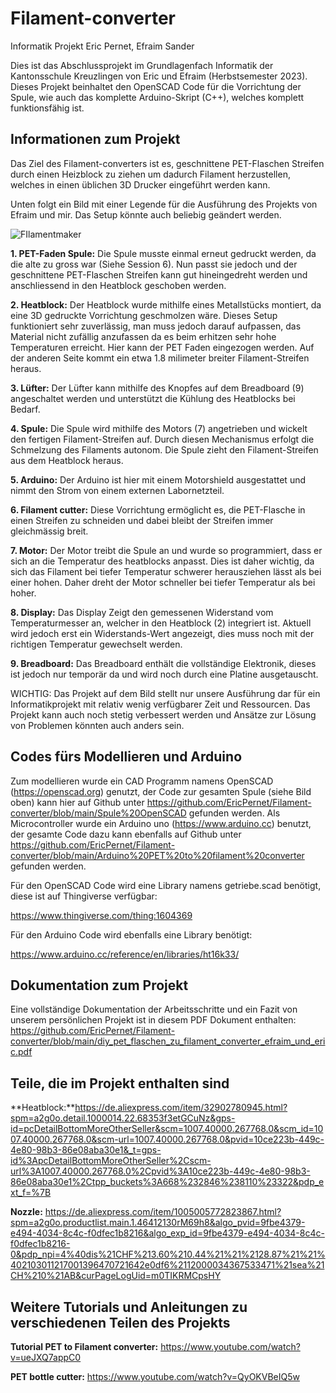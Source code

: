 # Filament-converter
Informatik Projekt Eric Pernet, Efraim Sander


Dies ist das Abschlussprojekt im Grundlagenfach Informatik der Kantonsschule Kreuzlingen von Eric und Efraim (Herbstsemester 2023). Dieses Projekt beinhaltet den OpenSCAD Code für die Vorrichtung der Spule, wie auch das komplette Arduino-Skript (C++), welches komplett funktionsfähig ist. 

## Informationen zum Projekt

Das Ziel des Filament-converters ist es, geschnittene PET-Flaschen Streifen durch einen Heizblock zu ziehen um dadurch Filament herzustellen, welches in einen üblichen 3D Drucker eingeführt werden kann. 

Unten folgt ein Bild mit einer Legende für die Ausführung des Projekts von Efraim und mir. Das Setup könnte auch beliebig geändert werden. 

![FIlamentmaker](https://github.com/EricPernet/Filament-converter/assets/142325259/c59eba51-0d83-4b5b-847e-01949284855a)

**1. PET-Faden Spule:** Die Spule musste einmal erneut gedruckt werden, da die alte zu gross war (Siehe Session 6). Nun passt sie jedoch und der geschnittene PET-Flaschen Streifen kann gut hineingedreht werden und anschliessend in den Heatblock geschoben werden.

**2. Heatblock:** Der Heatblock wurde mithilfe eines Metallstücks montiert, da eine 3D gedruckte Vorrichtung geschmolzen wäre. Dieses Setup funktioniert sehr zuverlässig, man muss jedoch darauf aufpassen, das Material nicht zufällig anzufassen da es beim erhitzen sehr hohe Temperaturen erreicht. Hier kann der PET Faden eingezogen werden. Auf der anderen Seite kommt ein etwa 1.8 milimeter breiter Filament-Streifen heraus.

**3. Lüfter:** Der Lüfter kann mithilfe des Knopfes auf dem Breadboard (9) angeschaltet werden und unterstützt die Kühlung des Heatblocks bei Bedarf.

**4. Spule:** Die Spule wird mithilfe des Motors (7) angetrieben und wickelt den fertigen Filament-Streifen auf. Durch diesen Mechanismus erfolgt die Schmelzung des Filaments autonom. Die Spule zieht den Filament-Streifen aus dem Heatblock heraus.

**5. Arduino:** Der Arduino ist hier mit einem Motorshield ausgestattet und nimmt den Strom von einem externen Labornetzteil.

**6. Filament cutter:** Diese Vorrichtung ermöglicht es, die PET-Flasche in einen Streifen zu schneiden und dabei bleibt der Streifen immer gleichmässig breit.

**7. Motor:** Der Motor treibt die Spule an und wurde so programmiert, dass er sich an die Temperatur des heatblocks anpasst. Dies ist daher wichtig, da sich das Filament bei tiefer Temperatur schwerer herausziehen lässt als bei einer hohen. Daher dreht der Motor schneller bei tiefer Temperatur als bei hoher.

**8. Display:** Das Display Zeigt den gemessenen Widerstand vom Temperaturmesser an, welcher in den Heatblock (2) integriert ist. Aktuell wird jedoch erst ein Widerstands-Wert angezeigt, dies muss noch mit der richtigen Temperatur gewechselt werden.

**9. Breadboard:** Das Breadboard enthält die vollständige Elektronik, dieses ist jedoch nur temporär da und wird noch durch eine Platine ausgetauscht.


WICHTIG: Das Projekt auf dem Bild stellt nur unsere Ausführung dar für ein Informatikprojekt mit relativ wenig verfügbarer Zeit und Ressourcen. Das Projekt kann auch noch stetig verbessert werden und Ansätze zur Lösung von Problemen könnten auch anders sein.

## Codes fürs Modellieren und Arduino 

Zum modellieren wurde ein CAD Programm namens OpenSCAD (https://openscad.org) genutzt, der Code zur gesamten Spule (siehe Bild oben) kann hier auf Github unter https://github.com/EricPernet/Filament-converter/blob/main/Spule%20OpenSCAD gefunden werden. Als Microcontroller wurde ein Arduino uno (https://www.arduino.cc) benutzt, der gesamte Code dazu kann ebenfalls auf Github unter https://github.com/EricPernet/Filament-converter/blob/main/Arduino%20PET%20to%20filament%20converter gefunden werden. 

Für den OpenSCAD Code wird eine Library namens getriebe.scad benötigt, diese ist auf Thingiverse verfügbar: 

https://www.thingiverse.com/thing:1604369

Für den Arduino Code wird ebenfalls eine Library benötigt:

https://www.arduino.cc/reference/en/libraries/ht16k33/


## Dokumentation zum Projekt

Eine vollständige Dokumentation der Arbeitsschritte und ein Fazit von unserem persönlichen Projekt ist in diesem PDF Dokument enthalten: https://github.com/EricPernet/Filament-converter/blob/main/diy_pet_flaschen_zu_filament_converter_efraim_und_eric.pdf


## Teile, die im Projekt enthalten sind

**Heatblock:**https://de.aliexpress.com/item/32902780945.html?spm=a2g0o.detail.1000014.22.68353f3etGCuNz&gps-id=pcDetailBottomMoreOtherSeller&scm=1007.40000.267768.0&scm_id=1007.40000.267768.0&scm-url=1007.40000.267768.0&pvid=10ce223b-449c-4e80-98b3-86e08aba30e1&_t=gps-id%3ApcDetailBottomMoreOtherSeller%2Cscm-url%3A1007.40000.267768.0%2Cpvid%3A10ce223b-449c-4e80-98b3-86e08aba30e1%2Ctpp_buckets%3A668%232846%238110%23322&pdp_ext_f=%7B

**Nozzle:** https://de.aliexpress.com/item/1005005772823867.html?spm=a2g0o.productlist.main.1.46412130rM69h8&algo_pvid=9fbe4379-e494-4034-8c4c-f0dfec1b8216&algo_exp_id=9fbe4379-e494-4034-8c4c-f0dfec1b8216-0&pdp_npi=4%40dis%21CHF%213.60%210.44%21%21%2128.87%21%21%402103011217001396470721642e0df6%2112000034367533471%21sea%21CH%210%21AB&curPageLogUid=m0TIKRMCpsHY


## Weitere Tutorials und Anleitungen zu verschiedenen Teilen des Projekts

**Tutorial PET to Filament converter:** https://www.youtube.com/watch?v=ueJXQ7appC0

**PET bottle cutter:** https://www.youtube.com/watch?v=QyOKVBeIQ5w











